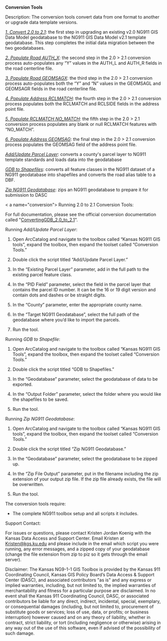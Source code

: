 **Conversion Tools**

Description: The conversion tools convert data from one format to
another or upgrade data template versions.

[*1. Convert 2.0 to 2.1*](#conversion): the first step in upgrading 
an existing v2.0 NG911 GIS Data Model geodatabase to the NG911 GIS 
Data Model v2.1 template geodatabase. This step completes the 
initial data migration between the two geodatabases.

[*2. Populate Road AUTH_X*](#conversion): the second step in the 
2.0 > 2.1 conversion process auto-populates any “Y” values in the 
AUTH_L and AUTH_R fields in the road centerline file.

[*3. Populate Road GEOMSAGX*](#conversion): the third step in the 
2.0 > 2.1 conversion process auto-populates both the “Y” and “N” 
values in the GEOMSAGL and GEOMSAGR fields in the road centerline file.

[*4. Populate Address RCLMATCH*](#conversion): the fourth step in the 
2.0 > 2.1 conversion process populates both the RCLMATCH and RCLSIDE 
fields in the address point file.

[*5. Populate RCLMATCH NO_MATCH*](#conversion): the fifth step in the 
2.0 > 2.1 conversion process populates any blank or null RCLMATCH 
features with “NO_MATCH”.

[*6. Populate Address GEOMSAG*](#conversion): the final step in the 
2.0 > 2.1 conversion process populates the GEOMSAG field of the address point file.

[*Add/Update Parcel Layer*](#parcels): converts a county's parcel layer to NG911
template standards and loads data into the geodatabase

[*GDB to Shapefiles*](#gdb2shp): converts all feature classes in the NG911 dataset
of a NG911 geodatabase into shapefiles and converts the road alias table
to a DBF.

[*Zip NG911 Geodatabase*](#zip): zips an NG911 geodatabase to prepare it for
submission to DASC

< a name="conversion"></a>
Running 2.0 to 2.1 Conversion Tools:

For full documentation, please see the official conversion documentation called 
"[ConvertingGDB_2.0_to_2.1](#https://github.com/kansasgis/NG911/blob/master/Doc/ConvertingGDB_2.0_to_2.1.docx)".

<a name="parcels"></a>
Running *Add/Update Parcel Layer*:

1.  Open ArcCatalog and navigate to the toolbox called “Kansas NG911 GIS
    tools”, expand the toolbox, then expand the toolset called
    “Conversion Tools.”

2.  Double click the script titled “Add/Update Parcel Layer.”

3.	In the “Existing Parcel Layer” parameter, add in the full path to the existing 
parcel feature class.

4.	In the “PID Field” parameter, select the field in the parcel layer that contains 
the parcel ID number. It can be the 16 or 19 digit version and contain dots and 
dashes or be straight digits. 

5.	In the “County” parameter, enter the appropriate county name.

6.	In the “Target NG911 Geodatabase”, select the full path of the geodatabase where 
you’d like to import the parcels.

7.	Run the tool.

<a name="gdb2shp"></a>
Running *GDB to Shapefile*:

1.  Open ArcCatalog and navigate to the toolbox called “Kansas NG911 GIS
    Tools”, expand the toolbox, then expand the toolset called
    “Conversion Tools.”

2.  Double click the script titled “GDB to Shapefiles.”

3.  In the “Geodatabase” parameter, select the geodatabase of data to
    be exported.

4.  In the “Output Folder” parameter, select the folder where you would
    like the shapefiles to be saved.

5.  Run the tool.

<a name="zip"></a>
Running *Zip NG911 Geodatabase*:

1.  Open ArcCatalog and navigate to the toolbox called “Kansas NG911 GIS
    tools”, expand the toolbox, then expand the toolset called
    “Conversion Tools.”

2.  Double click the script titled “Zip NG911 Geodatabase.”

3.  In the “Geodatabase” parameter, select the geodatabase to be
    zipped up.

4.  In the “Zip File Output” parameter, put in the filename including
    the zip extension of your output zip file. If the zip file already
    exists, the file will be overwritten.

5.  Run the tool.


The conversion tools require:

-	The complete NG911 toolbox setup and all scripts it includes.

Support Contact:

For issues or questions, please contact Kristen Jordan Koenig with the
Kansas Data Access and Support Center. Email Kristen at
<Kristen@kgs.ku.edu> and please include in the email which script you
were running, any error messages, and a zipped copy of your geodatabase
(change the file extension from zip to piz so it gets through the email
server).

Disclaimer: The Kansas NG9-1-1 GIS Toolbox is provided by the Kansas 911
Coordinating Council, Kansas GIS Policy Board’s Data Access & Support
Center (DASC), and associated contributors "as is" and any express or
implied warranties, including, but not limited to, the implied
warranties of merchantability and fitness for a particular purpose are
disclaimed. In no event shall the Kansas 911 Coordinating Council, DASC,
or associated contributors be liable for any direct, indirect,
incidental, special, exemplary, or consequential damages (including, but
not limited to, procurement of substitute goods or services; loss of
use, data, or profits; or business interruption) however caused and on
any theory of liability, whether in contract, strict liability, or tort
(including negligence or otherwise) arising in any way out of the use of
this software, even if advised of the possibility of such damage.
